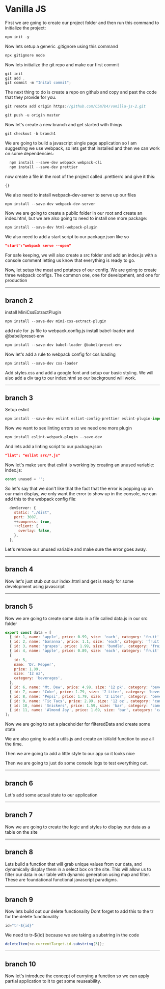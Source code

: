 # Vanilla JS

First we are going to create our project folder and then run this command to initialize the project:

```js
npm init -y

```

Now lets setup a generic .gitignore using this command

```js
npx gitignore node
```

Now lets initialize the git repo and make our first commit

```js
git init
git add .
git commit -m "Inital commit";

```

The next thing to do is create a repo on github and copy and past the code that they provide for you.

```js
git remote add origin https://github.com/C5m7b4/vanilla-js-2.git

git push -u origin master
```

Now let's create a new branch and get started with things

```js
git checkout -b branch1

```

We are going to build a javascript single page application so I am suggesting we use webpack, so lets get that installed and then we can work on some dependencies:

```js
  npm install --save-dev webpack webpack-cli
  npm install --save-dev prettier
```

now create a file in the root of the project called .prettierrc and give it this:

```js
{}
```

We also need to install webpack-dev-server to serve up our files

```js
npm install --save-dev webpack-dev-server
```

Now we are going to create a public folder in our root and create an index.html, but we are also going to need to install one more package:

```js
npm install --save-dev html-webpack-plugin

```

We also need to add a start script to our package.json like so

```json
"start":"webpack serve --open"
```

For safe keeping, we will also create a src folder and add an index.js with a console comment letting us know that everything is ready to go.

Now, let setup the meat and potatoes of our config. We are going to create three webpack configs. The common one, one for development, and one for production

************************************

## branch 2

install MiniCssExtractPlugin

```js
npm install --save-dev mini-css-extract-plugin
```

add rule for .js file to webpack.config.js install babel-loader and @babel/preset-env

```js
npm install --save-dev babel-loader @babel/preset-env
```

Now let's add a rule to webpack config for css loading

```js
npm install --save-dev css-loader
```

Add styles.css and add a google font and setup our basic styling. We will also add a div tag to our index.html so our background will work.

************************************

## branch 3

Setup eslint

```js
npm install --save-dev eslint eslint-config-prettier eslint-plugin-import
```

Now we want to see linting errors so we need one more plugin

```js
npm install eslint-webpack-plugin --save-dev
```

And lets add a linting script to our package.json

```json
"lint": "eslint src/*.js"
```

Now let's make sure that eslint is working by creating an unused variable:
index.js:

```js
const unused = '';
```

So let's say that we don't like that the fact that the error is popping up on our main display, we only want the error to show up in the console, we can add this to the webpack config file:

```js
  devServer: {
    static: "./dist",
    port: 3007,
    ++compress: true,
    ++client: {
      overlay: false,
    },
  },
```

Let's remove our unused variable and make sure the error goes away.

************************************

## branch 4

Now let's just stub out our index.html and get is ready for some development using javascript

************************************

## branch 5

Now we are going to create some data in a file called data.js in our src folder

```js
export const data = [
  { id: 1, name: 'apple', price: 0.99, size: 'each', category: 'fruit' },
  { id: 2, name: 'bananna', price: 1.1, size: 'each', category: 'fruit' },
  { id: 3, name: 'grapes', price: 1.99, size: 'bundle', category: 'fruit' },
  { id: 4, name: 'apple', price: 0.89, size: 'each', category: 'fruit' },
  {
    id: 5,
    name: 'Dr. Pepper',
    price: 1.09,
    size: '12 oz',
    category: 'beverages',
  },
  { id: 6, name: 'Mt. Dew', price: 4.99, size: '12 pk', category: 'beverages' },
  { id: 7, name: 'Coke', price: 1.79, size: '2 Liter', category: 'beverages' },
  { id: 8, name: 'Pepsi', price: 1.79, size: '2 Liter', category: 'beverages' },
  { id: 9, name: 'Tic Tacs', price: 2.99, size: '12 oz', category: 'candy' },
  { id: 10, name: 'Snickers', price: 1.59, size: 'bar', category: 'candy' },
  { id: 11, name: 'Almond Joy', price: 1.69, size: 'bar', category: 'candy' },
];
```

Now we are going to set a placeholder for filteredData and create some state

We are also going to add a utils.js and create an isValid function to use all the time.

Then we are going to add a little style to our app so it looks nice

Then we are going to just do some console logs to test everything out.

************************************

## branch 6

Let's add some actual state to our application

************************************

## branch 7

Now we are going to create the logic and styles to display our data as a table on the site

************************************

## branch 8

Lets build a function that will grab unique values from our data, and dynamically display them in a select box on the site. This will allow us to filter our data in our table with dynamic generation using map and filter. These are foundational functional javascript paradigms.

************************************

## branch 9

Now lets build out our delete functionality
Dont forget to add this to the tr for the delete functionality

```js
id="tr-${id}"
```

We need to tr-${id} because we are taking a substring in the code

```js
deleteItem(+e.currentTarget.id.substring(3));
```

************************************

## branch 10

Now let's introduce the concept of currying a function so we can apply partial application to it to get some reuseability.
